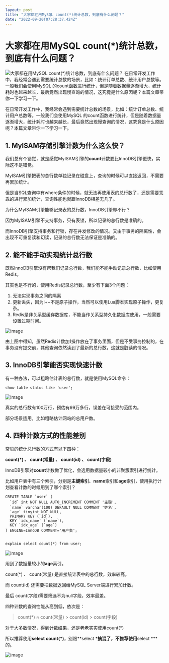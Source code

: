 ```yaml
---
layout: post
title: "大家都在用MySQL count(*)统计总数，到底有什么问题？"
date: "2022-09-20T07:28:37.424Z"
---
```

大家都在用MySQL count(\*)统计总数，到底有什么问题？
=================================

![大家都在用MySQL count(*)统计总数，到底有什么问题？](https://img2022.cnblogs.com/blog/734446/202209/734446-20220919224514574-2119542290.png) 在日常开发工作中，我经常会遇到需要统计总数的场景，比如：统计订单总数、统计用户总数等。一般我们会使用MySQL 的count函数进行统计，但是随着数据量逐渐增大，统计耗时也越来越长，最后竟然出现慢查询的情况，这究竟是什么原因呢？本篇文章带你一下学习一下。

在日常开发工作中，我经常会遇到需要统计总数的场景，比如：统计订单总数、统计用户总数等。一般我们会使用MySQL 的count函数进行统计，但是随着数据量逐渐增大，统计耗时也越来越长，最后竟然出现慢查询的情况，这究竟是什么原因呢？本篇文章带你一下学习一下。

1\. MyISAM存储引擎计数为什么这么快？
-----------------------

我们总有个错觉，就是感觉MyISAM引擎的**count**计数要比InnoDB引擎更快，实际这不是错觉。

MyISAM引擎把表的总行数单独记录在磁盘上，查询的时候可以直接返回，不需要再累加统计。

但是当SQL查询中有where条件的时候，就无法再使用表的总行数了，还是需要乖乖的进行累加统计，查询性能也就跟InnoDB相差无几了。

为什么MyISAM引擎能够记录表的总行数，InnoDB引擎却不行？

因为MyISAM引擎不支持事务，只有表锁，所以记录的总行数是准确的。

而InnoDB引擎支持事务和行锁，存在并发修改的情况。又由于事务的隔离性，会出现不可重复读和幻读，记录的总行数无法保证是准确的。

2\. 能不能手动实现统计总行数
----------------

既然InnoDB引擎没有帮我们记录总行数，我们能不能手动记录总行数，比如使用Redis。

其实也是不行的，使用Redis记录总行数，至少有下面3个问题：

1.  无法实现事务之间的隔离
2.  更新丢失，因为i++不是原子操作，当然可以使用Lua脚本实现原子操作，更复杂。
3.  Redis是非关系型缓存数据库，不能当作关系型持久化数据库使用，一般需要设置过期时间。

![image](https://img2022.cnblogs.com/blog/734446/202209/734446-20220919224334927-804974046.png)

由上图中得知，虽然Redis计数加1操作放在了事务里面，但是不受事务控制的，在事务没有提交前，其他查询依然读到了最新的总行数，这就是脏读的情况。

3\. InnoDB引擎能否实现快速计数
--------------------

有一种办法，可以粗略估计表的总行数，就是使用MySQL命令：

    show table status like 'user';
    

![image](https://img2022.cnblogs.com/blog/734446/202209/734446-20220919224344752-1905830348.png)

真实的总行数有100万行，预估有99万多行，误差在可接受的范围内。

部分场景适用，比如粗略估计网站的总用户数。

4\. 四种计数方式的性能差别
---------------

常见的统计总行数的方式有以下四种：

**count(\*) 、 count(常量) 、 count(id) 、 count(字段)**

InnoDB引擎对**count**计数做了优化，会选用数据量较小的非聚簇索引进行统计。

比如用户表中有三个索引，分别是**主键索引**、**name**索引和**age**索引，使用执行计划查看计数的时候用到了哪个索引？

    CREATE TABLE `user` (
      `id` int NOT NULL AUTO_INCREMENT COMMENT '主键',
      `name` varchar(100) DEFAULT NULL COMMENT '姓名',
      `age` tinyint NOT NULL,
      PRIMARY KEY (`id`),
      KEY `idx_name` (`name`),
      KEY `idx_age` (`age`)
    ) ENGINE=InnoDB COMMENT='用户表';
    

    explain select count(*) from user;
    

![image](https://img2022.cnblogs.com/blog/734446/202209/734446-20220919224356804-1526255221.png)

用到了数据量较小的**age**索引。

count(\*) 、 count(常量) 是直接统计表中的总行数，效率较高。

而 count(id) 还需要把数据返回给MySQL Server端进行累加计数。

最后 count(字段)需要筛选不为null字段，效率最差。

四种计数的查询性能从高到低，依次是：

> count(\*) ≈ count(常量) > count(id) > count(字段)

对于大多数情况，得到计数结果，还是老老实实使用count(\*)

所以推荐使用**select count(\*)**，别跟\*\*select \***搞混了，不推荐使用**select \*\*\*的。

![image](https://img2022.cnblogs.com/blog/734446/202209/734446-20220913141509338-1381854964.png)
